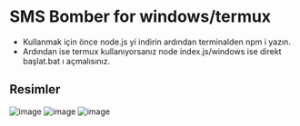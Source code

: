 # SMS Bomber for windows/termux

- Kullanmak için önce node.js yi indirin ardından terminalden npm i yazın.
- Ardından ise termux kullanıyorsanız node index.js/windows ise direkt başlat.bat ı açmalısınız.

## Resimler

![image](https://user-images.githubusercontent.com/63351166/218465842-a8480b01-4a80-448f-831b-1d1d837f1c1f.png)
![image](https://user-images.githubusercontent.com/63351166/218466149-0429c3ed-2d03-4c08-9ebc-cf78c4eb82f8.png)
![image](https://user-images.githubusercontent.com/63351166/218466292-e058112b-0b81-4af9-bec9-70528ad8958e.png)


